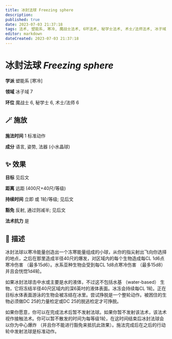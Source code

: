 ```yaml
---
title: 冰封法球 Freezing sphere
description: 
published: true
date: 2023-07-03 21:37:18
tags: 法术, 塑能系, 寒冷, 魔战士法术, 6环法术, 秘学士法术, 术士/法师法术, 冰子域
editor: markdown
dateCreated: 2023-07-03 21:37:18
---
```


# **冰封法球** *Freezing sphere*

**学派** 塑能系 \[寒冷\] 

**领域** 冰子域 7

**环位** 魔战士 6, 秘学士 6, 术士/法师 6

## 🪄 施放

**施法时间** 1 标准动作

**成分** 语言, 姿势, 法器 (小水晶球)

## ✨ 效果 

**目标** 见后文 

**距离** 远距 (400尺+40尺/等级)  

**持续时间** 立即 或 1轮/等级; 见后文 

**豁免** 反射, 通过则减半; 见后文

**法术抗力** 是

## 📖 描述

冰封法球以寒冷能量创造出一个冻寒能量组成的小球，从你的指尖射出飞向你选择的地点，之后在那里造成半径40尺的爆发，对区域内的每个生物造成每CL 1d6点寒冷伤害 （最多15d6）。水系亚种生物会受到每CL 1d8点寒冷伤害 （最多15d8） 并且会恍惚1d4轮。

如果冰封法球击中水或主要是水的液体，不过这不包括水基 （water-based） 生物，它将冻结半径40尺区域内的深6英吋的液体表面。冰冻会持续每CL 1轮。正在目标水体表面游泳的生物会被冻结在冰里。尝试挣脱是一个整轮动作。被困住的生物必须做DC 25的力量检定或DC 25的脱逃检定才可挣脱。

如果你愿意，你可以在完成法术后暂不发射法球。如果你暂不发射该法术，该法术视作接触法术。你可以暂不散发的时间为每等级1轮，在这时间结束后冰封法球会以你为中心爆炸 （并且你不能进行豁免来抵抗此效果）。施法完成后在之后的行动轮中发射法球是标准动作。
    